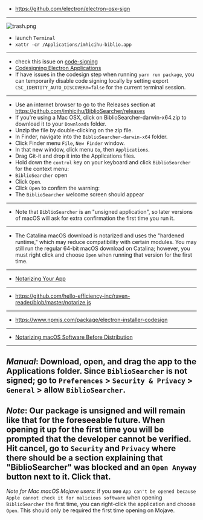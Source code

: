 * https://github.com/electron/electron-osx-sign
---------
![trash.png](https://bitbucket.org/repo/yprLRxE/images/2480692657-trasher.jpg)

* launch `Terminal`
* `xattr -cr /Applications/imhicihu-biblio.app`
---------
* check this issue on [code-signing](https://github.com/electron/electron/issues/20027)
* [Codesigning Electron Applications](http://jbavari.github.io/blog/2015/08/14/codesigning-electron-applications/)
* If have issues in the codesign step when running `yarn run package`, you can temporarily disable code signing locally by setting export `CSC_IDENTITY_AUTO_DISCOVERY=false` for the current terminal session.
---------
* Use an internet browser to go to the Releases section at https://github.com/imhicihu/BiblioSearcher/releases
* If you're using a Mac OSX, click on BiblioSearcher-darwin-x64.zip to download it to your `Downloads` folder.
* Unzip the file by double-clicking on the zip file.
* In Finder, navigate into the `BiblioSearcher-darwin-x64` folder.
* Click Finder menu `File`, `New Finder` window.
* In that new window, click menu `Go`, then `Applications`.
* Drag Git-it and drop it into the Applications files.
* Hold down the `control` key on your keyboard and click `BiblioSearcher` for the context menu:
* `BiblioSearcher` open
* Click `Open`.
* Click `Open` to confirm the warning:
* The `BiblioSearcher` welcome screen should appear
---------
* Note that `BiblioSearcher` is an "unsigned application", so later versions of macOS will ask for extra confirmation the first time you run it.

---------
* The Catalina macOS download is notarized and uses the "hardened runtime," which may reduce compatibility with certain modules. You may still run the regular 64-bit macOS download on Catalina; however, you must right click and choose `Open` when running that version for the first time.

---------
* [Notarizing Your App](https://samuelmeuli.com/blog/2019-12-28-notarizing-your-electron-app/)

---------
* https://github.com/hello-efficiency-inc/raven-reader/blob/master/notarize.js

---------
* https://www.npmjs.com/package/electron-installer-codesign

---------
* [Notarizing macOS Software Before Distribution](https://developer.apple.com/documentation/xcode/notarizing_macos_software_before_distribution)

---------
_Manual_:
Download, open, and drag the app to the Applications folder.
Since `BiblioSearcher` is not signed; go to `Preferences` > `Security & Privacy` > `General` > allow `BiblioSearcher`.
---------
_Note_: 
Our package is unsigned and will remain like that for the foreseeable future.
When opening it up for the first time you will be prompted that the developer cannot be verified.
Hit cancel, go to `Security` and `Privacy` where there should be a section explaining that "BiblioSearcher" was blocked and an `Open Anyway` button next to it. Click that.
---------
_Note for Mac macOS Mojave users_: if you see `App can't be opened because Apple cannot check it for malicious software` when opening `BiblioSearcher` the first time, you can right-click the application and choose `Open`. This should only be required the first time opening on Mojave.